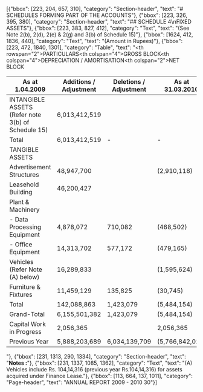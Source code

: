 [{"bbox": [223, 204, 657, 310], "category": "Section-header", "text": "# SCHEDULES FORMING PART OF THE ACCOUNTS"}, {"bbox": [223, 326, 395, 380], "category": "Section-header", "text": "## SCHEDULE 4\nFIXED ASSETS"}, {"bbox": [223, 383, 827, 412], "category": "Text", "text": "(See Note 2(b), 2(d), 2(e) & 2(g) and 3(b) of Schedule 15)"}, {"bbox": [1624, 412, 1836, 440], "category": "Text", "text": "(Amount in Rupees)"}, {"bbox": [223, 472, 1840, 1301], "category": "Table", "text": "<table><thead><tr><th rowspan=\"2\">PARTICULARS</th><th colspan=\"4\">GROSS BLOCK</th><th colspan=\"4\">DEPRECIATION / AMORTISATION</th><th colspan=\"2\">NET BLOCK</th></tr><tr><th>As at 1.04.2009</th><th>Additions / Adjustment</th><th>Deletions / Adjustment</th><th>As at 31.03.2010</th><th>As at 1.04.2009</th><th>For the Year</th><th>Deletions / Adjustment</th><th>As At 31.03.2010</th><th>As at 31.03.2010</th><th>As at 31.03.2009</th></tr></thead><tbody><tr><td>INTANGIBLE ASSETS<br>(Refer note 3(b) of Schedule 15)</td><td>6,013,412,519</td><td></td><td></td><td>6,013,412,519</td><td>204,719,764</td><td>32,645,969</td><td></td><td>237,365,733</td><td>5,776,046,786</td><td>5,808,692,755</td></tr><tr><td>Total</td><td>6,013,412,519</td><td>-</td><td>-</td><td>6,013,412,519</td><td>204,719,764</td><td>32,645,969</td><td>-</td><td>237,365,733</td><td>5,776,046,786</td><td>5,808,692,755</td></tr><tr><td>TANGIBLE ASSETS</td><td></td><td></td><td></td><td></td><td></td><td></td><td></td><td></td><td></td><td></td></tr><tr><td>Advertisement Structures</td><td>48,947,700</td><td></td><td>(2,910,118)</td><td>46,037,582</td><td>25,189,293</td><td>9,325,726</td><td>(2,590,938)</td><td>31,924,081</td><td>14,113,501</td><td>23,758,407</td></tr><tr><td>Leasehold Building</td><td>46,200,427</td><td></td><td></td><td>46,200,427</td><td>2,047,712</td><td>743,685</td><td></td><td>2,791,397</td><td>43,409,030</td><td>44,152,715</td></tr><tr><td>Plant & Machinery</td><td></td><td></td><td></td><td></td><td></td><td></td><td></td><td></td><td></td><td></td></tr><tr><td>- Data Processing Equipment</td><td>4,878,072</td><td>710,082</td><td>(468,502)</td><td>5,119,652</td><td>2,605,597</td><td>1,308,688</td><td>(440,708)</td><td>3,473,577</td><td>1,646,075</td><td>2,272,475</td></tr><tr><td>- Office Equipment</td><td>14,313,702</td><td>577,172</td><td>(479,165)</td><td>14,411,709</td><td>7,416,420</td><td>2,587,297</td><td>(380,363)</td><td>9,623,354</td><td>4,788,355</td><td>6,897,282</td></tr><tr><td>Vehicles<br>(Refer Note (A) below)</td><td>16,289,833</td><td></td><td>(1,595,624)</td><td>14,694,209</td><td>5,637,907</td><td>3,243,978</td><td>(677,594)</td><td>8,204,291</td><td>6,489,918</td><td>10,651,926</td></tr><tr><td>Furniture & Fixtures</td><td>11,459,129</td><td>135,825</td><td>(30,745)</td><td>11,564,209</td><td>4,244,851</td><td>1,610,997</td><td>(21,623)</td><td>5,834,225</td><td>5,729,984</td><td>7,214,278</td></tr><tr><td>Total</td><td>142,088,863</td><td>1,423,079</td><td>(5,484,154)</td><td>138,027,788</td><td>47,141,780</td><td>18,820,371</td><td>(4,111,226)</td><td>61,850,925</td><td>76,176,863</td><td>94,947,083</td></tr><tr><td>Grand-Total</td><td>6,155,501,382</td><td>1,423,079</td><td>(5,484,154)</td><td>6,151,440,307</td><td>251,861,544</td><td>51,466,340</td><td>(4,111,226)</td><td>299,216,658</td><td>5,852,223,649</td><td>5,903,639,838</td></tr><tr><td>Capital Work in Progress</td><td>2,056,365</td><td></td><td>2,056,365</td><td>-</td><td></td><td></td><td></td><td></td><td>-</td><td>2,056,365</td></tr><tr><td>Previous Year</td><td>5,888,203,689</td><td>6,034,139,709</td><td>(5,766,842,016)</td><td>6,155,501,382</td><td>340,257,058</td><td>47,938,133</td><td>(136,333,647)</td><td>251,861,544</td><td>5,903,639,838</td><td>5,547,946,631</td></tr></tbody></table>"}, {"bbox": [231, 1313, 290, 1334], "category": "Section-header", "text": "**Notes :**"}, {"bbox": [231, 1337, 1085, 1362], "category": "Text", "text": "(A) Vehicles include Rs. 104,14,316 (previous year Rs.104,14,316) for assets acquired under Finance Lease."}, {"bbox": [113, 664, 137, 1011], "category": "Page-header", "text": "ANNUAL REPORT 2009 - 2010 30"}]